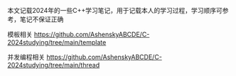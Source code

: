 本文记载2024年的一些C++学习笔记，用于记载本人的学习过程，学习顺序可参考，笔记不保证正确

模板相关
https://github.com/AshenskyABCDE/C-2024studying/tree/main/template

并发编程相关
https://github.com/AshenskyABCDE/C-2024studying/tree/main/thread